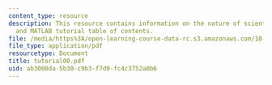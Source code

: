 ```yaml
---
content_type: resource
description: This resource contains information on the nature of scientific computing,
  and MATLAB tutorial table of contents.
file: /media/https%3A/open-learning-course-data-rc.s3.amazonaws.com/10-34-numerical-methods-applied-to-chemical-engineering-fall-2005/ab3000da5b30c9b3f7d9fc4c3752a0b6_tutorial00.pdf
file_type: application/pdf
resourcetype: Document
title: tutorial00.pdf
uid: ab3000da-5b30-c9b3-f7d9-fc4c3752a0b6
---
```

